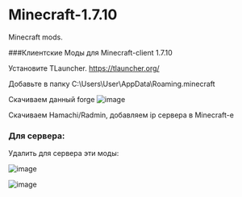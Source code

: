 # Minecraft-1.7.10
Minecraft mods.

###Клиентские Моды для Minecraft-client 1.7.10

Установите TLauncher. https://tlauncher.org/

Добавьте в папку C:\Users\User\AppData\Roaming\.minecraft

Скачиваем данный forge
![image](https://user-images.githubusercontent.com/32459501/181084602-94957ecf-e6d2-447a-a65b-45f9d59a6809.png)


Скачиваем Hamachi/Radmin, добавляем ip сервера в Minecraft-е

### Для сервера:

Удалить для сервера эти моды:

![image](https://user-images.githubusercontent.com/32459501/181085004-afeb0a1a-25d6-4b5e-943e-40e59ff89703.png)


![image](https://user-images.githubusercontent.com/32459501/181085051-20f529d5-2f11-4176-ae3b-a51e04706622.png)
